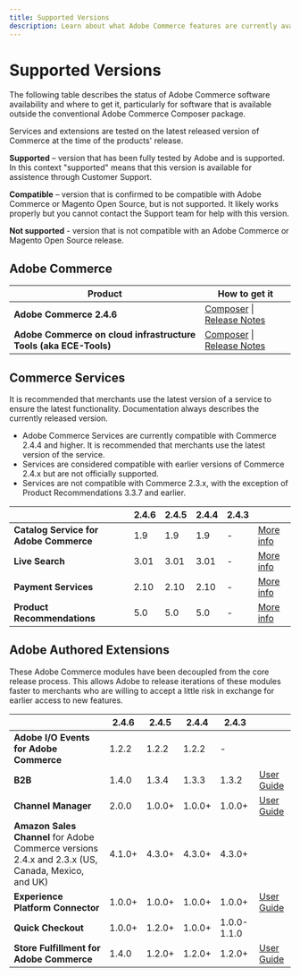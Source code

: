 ```yaml
---
title: Supported Versions
description: Learn about what Adobe Commerce features are currently available and check their compatibility with specific Adobe Commerce releases.
---
```

# Supported Versions

The following table describes the status of Adobe Commerce software availability and where to get it, particularly for software that is available outside the conventional Adobe Commerce Composer package.

Services and extensions are tested on the latest released version of Commerce at the time of the products' release.

**Supported** – version that has been fully tested by Adobe and is supported. In this context "supported" means that this version is available for assistence through Customer Support.

**Compatible** – version that is confirmed to be compatible with Adobe Commerce or Magento Open Source, but is not supported. It likely works properly but you cannot contact the Support team for help with this version.

**Not supported** - version that is not compatible with an Adobe Commerce or Magento Open Source release.

## Adobe Commerce

| Product  | How to get it |
|-|-|
| **Adobe Commerce 2.4.6**  | [Composer](../installation/composer.md) \| [Release Notes](https://experienceleague.adobe.com/docs/commerce-operations/release/notes/adobe-commerce/2-4-6.html)  |
| **Adobe Commerce on cloud infrastructure Tools (aka ECE-Tools)** | [Composer](https://experienceleague.adobe.com/docs/commerce-cloud-service/user-guide/dev-tools/ece-tools/update-package.html) \| [Release Notes](https://experienceleague.adobe.com/docs/commerce-cloud-service/user-guide/release-notes/cloud-tools-suite.html) |

## Commerce Services

It is recommended that merchants use the latest version of a service to ensure the latest functionality. Documentation always describes the currently released version.

* Adobe Commerce Services are currently compatible with Commerce 2.4.4 and higher. It is recommended that merchants use the latest version of the service.
* Services are considered compatible with earlier versions of Commerce 2.4.x but are not officially supported.
* Services are not compatible with Commerce 2.3.x, with the exception of Product Recommendations 3.3.7 and earlier.

|   | 2.4.6 | 2.4.5 | 2.4.4 | 2.4.3 | |
|-|-|-|-|-|-|
| **Catalog Service for Adobe Commerce**  | 1.9  | 1.9 | 1.9 |-| [More info](https://experienceleague.adobe.com/docs/commerce-merchant-services/catalog-service/guide-overview.html)|
| **Live Search**   | 3.01 | 3.01 | 3.01 |-|[More info](https://experienceleague.adobe.com/docs/commerce-merchant-services/live-search/overview.html)|
| **Payment Services** | 2.10 | 2.10 | 2.10 |-|[More info](https://marketplace.magento.com/magento-payment-services.html) |
| **Product Recommendations**   | 5.0 | 5.0 | 5.0 |-|[More info](https://experienceleague.adobe.com/docs/commerce-merchant-services/product-recommendations/overview.html)|

## Adobe Authored Extensions

These Adobe Commerce modules have been decoupled from the core release process. This allows Adobe to release iterations of these modules faster to merchants who are willing to accept a little risk in exchange for earlier access to new features.

|   | 2.4.6 | 2.4.5 | 2.4.4 | 2.4.3 | |
|-|-|-|-|-|-|
| **Adobe I/O Events for Adobe Commerce** |1.2.2 |1.2.2|1.2.2|-| | [Release Notes](https://developer.adobe.com/commerce/events/get-started/release-notes/) |
| **B2B** |1.4.0 |1.3.4|1.3.3|1.3.2| [User Guide](https://experienceleague.adobe.com/docs/commerce-admin/b2b/introduction.html) |
| **Channel Manager** | 2.0.0|1.0.0+|1.0.0+|1.0.0+| [User Guide](https://experienceleague.adobe.com/docs/commerce-channels/channel-manager/intro-to-channel-manager/overview.html) |
| **Amazon Sales Channel**  for Adobe Commerce versions 2.4.x and 2.3.x (US, Canada, Mexico, and UK) |4.1.0+|4.3.0+|4.3.0+|4.3.0+||  [User Guide](https://experienceleague.adobe.com/docs/commerce-channels/amazon/overview.html) |
| **Experience Platform Connector**  |1.0.0+|1.0.0+|1.0.0+|1.0.0+| [User Guide](https://experienceleague.adobe.com/docs/commerce-merchant-services/experience-platform-connector/overview.html?lang=en) |
| **Quick Checkout** |1.0.0+|1.2.0+|1.0.0+|1.0.0-1.1.0|| [User Guide](https://experienceleague.adobe.com/docs/commerce-merchant-services/quick-checkout/overview.html) |
| **Store Fulfillment for Adobe Commerce** |1.4.0| 1.2.0+|1.2.0+|1.2.0+| [User Guide](https://experienceleague.adobe.com/docs/commerce-merchant-services/store-fulfillment/introduction.html) |
